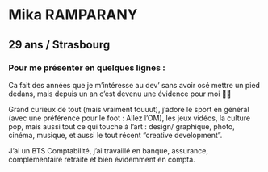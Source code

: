 # Mika RAMPARANY
## 29 ans / Strasbourg

### Pour me présenter en quelques lignes : 



Ca fait des années que je m’intéresse au dev’ sans avoir osé mettre un pied dedans, mais depuis un an c’est devenu une évidence pour moi 🙌🏽

Grand curieux de tout (mais vraiment touuut),  j’adore le sport en général (avec une préférence pour le foot : Allez l’OM), les jeux vidéos, la culture pop, mais aussi tout ce qui touche à l’art : design/ graphique, photo, cinéma, musique, et aussi le tout récent “creative development”.

J’ai un BTS Comptabilité, j’ai travaillé en banque, assurance, complémentaire retraite et bien évidemment en compta. 